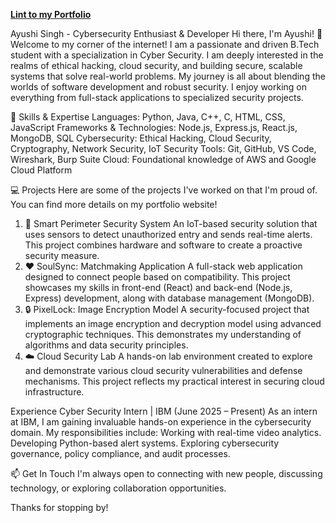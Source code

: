 **[Lint to my Portfolio](https://ayushisingh-1.github.io/Portfolio/)**


Ayushi Singh - Cybersecurity Enthusiast & Developer
Hi there, I'm Ayushi! 👋
Welcome to my corner of the internet! I am a passionate and driven B.Tech student with a specialization in Cyber Security. I am deeply interested in the realms of ethical hacking, cloud security, and building secure, scalable systems that solve real-world problems.
My journey is all about blending the worlds of software development and robust security. I enjoy working on everything from full-stack applications to specialized security projects.

🔧 Skills & Expertise
Languages: Python, Java, C++, C, HTML, CSS, JavaScript
Frameworks & Technologies: Node.js, Express.js, React.js, MongoDB, SQL
Cybersecurity: Ethical Hacking, Cloud Security, Cryptography, Network Security, IoT Security
Tools: Git, GitHub, VS Code, Wireshark, Burp Suite
Cloud: Foundational knowledge of AWS and Google Cloud Platform

💻 Projects
Here are some of the projects I've worked on that I'm proud of. You can find more details on my portfolio website!
1. 🚨 Smart Perimeter Security System
An IoT-based security solution that uses sensors to detect unauthorized entry and sends real-time alerts. This project combines hardware and software to create a proactive security measure.
2. ❤️ SoulSync: Matchmaking Application
A full-stack web application designed to connect people based on compatibility. This project showcases my skills in front-end (React) and back-end (Node.js, Express) development, along with database management (MongoDB).
3. 🔒 PixelLock: Image Encryption Model
A security-focused project that implements an image encryption and decryption model using advanced cryptographic techniques. This demonstrates my understanding of algorithms and data security principles.
4. ☁️ Cloud Security Lab
A hands-on lab environment created to explore and demonstrate various cloud security vulnerabilities and defense mechanisms. This project reflects my practical interest in securing cloud infrastructure.

Experience
Cyber Security Intern | IBM (June 2025 – Present)
As an intern at IBM, I am gaining invaluable hands-on experience in the cybersecurity domain. My responsibilities include:
Working with real-time video analytics.
Developing Python-based alert systems.
Exploring cybersecurity governance, policy compliance, and audit processes.

📫 Get In Touch
I'm always open to connecting with new people, discussing technology, or exploring collaboration opportunities.

Thanks for stopping by!
